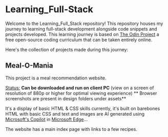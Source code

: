 # Learning_Full-Stack
Welcome to the Learning_Full_Stack repository! This repository houses my journey to learning full-stack development alongside code snippets and projects developed. 
This learning journey is based on [The Odin Project](https://www.theodinproject.com/) a free open-source coding curriculum that can be taken entirely online.

Here's the collection of projects made during this journey:

## Meal-O-Mania
This project is a meal recommendation website.

<ins>Status:</ins> **Can be downloaded and run on client PC** (view on a screen of resolution of 880p or higher for optimal viewing experience)
** Browser screenshots are present in design folders under assets**

It's a display of basic HTML & CSS skills currently, it's built on barebones HTML with basic CSS and  text and images are AI generated using [Microsoft's Copilot](https://www.microsoft.com/en-us/edge/copilot?ep=269&es=62&form=MT00KW&OCID=MT00KW&culture=en-us&country=us) in [Microsoft Edge](https://www.microsoft.com/en-us/edge?ep=199&form=MA13L8&es=40)...

The website has a main index page with links to a few recipes.
